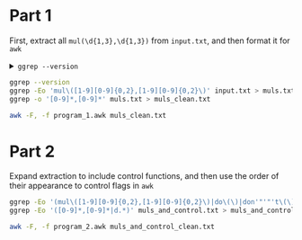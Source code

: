 # Part 1

First, extract all `mul(\d{1,3},\d{1,3})` from `input.txt`, and then format it for `awk`

<details>
<summary><code>ggrep --version</code></summary>

`ggrep (GNU grep) 3.11 ...`
</details>

```zsh
ggrep --version
ggrep -Eo 'mul\([1-9][0-9]{0,2},[1-9][0-9]{0,2}\)' input.txt > muls.txt
ggrep -o '[0-9]*,[0-9]*' muls.txt > muls_clean.txt

awk -F, -f program_1.awk muls_clean.txt
```

# Part 2

Expand extraction to include control functions, and then use the order of their appearance to control flags in `awk`

```zsh
ggrep -Eo '(mul\([1-9][0-9]{0,2},[1-9][0-9]{0,2}\)|do\(\)|don'"'"'t\(\))' input.txt > muls_and_control.txt
ggrep -Eo '([0-9]*,[0-9]*|d.*)' muls_and_control.txt > muls_and_control_clean.txt

awk -F, -f program_2.awk muls_and_control_clean.txt
```

